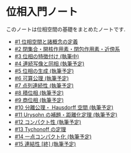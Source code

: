 # 位相入門ノート

このノートは位相空間の基礎をまとめたノートです.

- [#1 位相空間と諸概念の定義](topology1.md)
- [#2 閉集合・開核作用素・閉包作用素・近傍系](topology2.md)
- [#3 位相の特徴付け (執筆中)](topology3.md)
- [#4 連続写像と同相 (執筆予定)](topology4.md)
- [#5 位相の生成 (執筆予定)](topology5.md)
- [#6 可算公理 (執筆予定)](topology6.md)
- [#7 点列連続性 (執筆予定)](topology7.md)
- [#8 積位相 (執筆予定)](topology8.md)
- [#9 商位相 (執筆予定)](topology9.md)
- [#10 分離公理・ Hausdorff 空間 (執筆予定)](topology10.md)
- [#11 Urysohn の補題・距離化定理 (執筆予定)](topology11.md)
- [#12 コンパクト性 (執筆予定)](topology12.md)
- [#13 Tychonoff の定理](topology13.md)
- [#14 一点コンパクト化 (執筆予定)](topology14.md)
- [#15 連結性 [終] (執筆予定)](topology15.md)